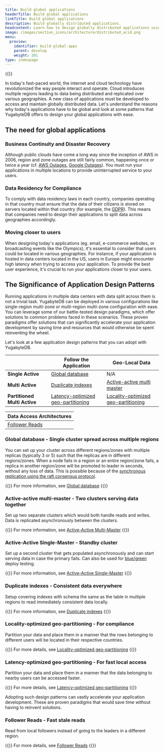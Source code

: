 ```yaml
---
title: Build global applications
headerTitle: Build global applications
linkTitle: Build global applications
description: Build globally distributed applications.
headcontent: Learn how to design globally distributed applications using simple patterns
image: /images/section_icons/architecture/distributed_acid.png
menu:
  preview:
    identifier: build-global-apps
    parent: develop
    weight: 201
type: indexpage
---
```


{{<srcdiagram href="https://docs.google.com/presentation/d/1lEajQyVZLhmHRKmBxunf1LucWkQkrJ3rIthoHxZvyQc/edit#slide=id.g22bc5dd47b0_0_18">}}

In today's fast-paced world, the internet and cloud technology have revolutionized the way people interact and operate. Cloud introduces multiple regions leading to data being distributed and replicated over various geographies. A new class of applications must be developed to access and maintain globally distributed data. Let's understand the reasons why today's applications have to be global and look at some patterns that YugabyteDB offers to design your global applications with ease.

## The need for global applications

### Business Continuity and Disaster Recovery

Although public clouds have come a long way since the inception of AWS in 2006, region and zone outages are still fairly common, happening once or twice a year (cf. [AWS Outages](https://en.wikipedia.org/wiki/Timeline_of_Amazon_Web_Services#Amazon_Web_Services_outages), [Google Outages](https://en.wikipedia.org/wiki/Google_services_outages#:~:text=During%20eight%20episodes%2C%20one%20in,Google%20service%20in%20August%202013)). You must run your applications in multiple locations to provide uninterrupted service to your users.

### Data Residency for Compliance

To comply with data residency laws in each country, companies operating in that country must ensure that the data of their citizens is stored on servers located within that country (for example, the [GDPR](https://en.wikipedia.org/wiki/General_Data_Protection_Regulation)). This means that companies need to design their applications to split data across geographies accordingly.

### Moving closer to users

When designing today's applications (eg. email, e-commerce websites, or broadcasting events like the Olympics), it's essential to consider that users could be located in various geographies. For instance, if your application is hosted in data centers located in the US, users in Europe might encounter high latency when trying to access your application. To provide the best user experience, it's crucial to run your applications closer to your users.

## The Significance of Application Design Patterns

Running applications in multiple data centers with data split across them is not a trivial task. YugabyteDB can be deployed in various configurations like single-region multi-zone or multi-region multi-zone configuration with ease. You can leverage some of our battle-tested design paradigms, which offer solutions to common problems faced in these scenarios. These proven paradigms offer solutions that can significantly accelerate your application development by saving time and resources that would otherwise be spent reinventing the wheel.

Let's look at a few application design patterns that you can adopt with YugabyteDB.

|                | Follow the Application | Geo-Local Data |
| -------------- | ---------------------- | -------------- |
| **Single Active**  | [Global database](./global-database)    |      N/A |
| **Multi Active**   | [Duplicate indexes](./duplicate-indexes) | [Active-active multi master](./active-active-multi-master) |
| **Partitioned Multi Active** | [Latency-optimized geo-partitioning](./latency-optimized-geo-partition) | [Locality-optimized geo-partitioning](./locality-optimized-geo-partition) |

| Data Access Architectures |
| ------------------------- |
| [Follower Reads](./follower-reads) |

### Global database - Single cluster spread across multiple regions

You can set up your cluster across different regions/zones with multiple replicas (typically 3 or 5) such that the replicas are in different regions/zones. When a node fails in a region or an entire region/zone fails, a replica in another region/zone will be promoted to leader in seconds, without any loss of data. This is possible because of the [synchronous replication using the raft consensus protocol](../../architecture/docdb-replication/replication).

{{<tip>}}
For more information, see  [Global database](./global-database)
{{</tip>}}

### Active-active multi-master - Two clusters serving data together

Set up two separate clusters which would both handle reads and writes. Data is replicated asynchronously between the clusters.

{{<tip>}}
For more information, see  [Active-Active Multi-Master](./active-active-multi-master)
{{</tip>}}

### Active-Active Single-Master - Standby cluster

Set up a second cluster that gets populated asynchronously and can start serving data in case the primary fails. Can also be used for [blue/green](https://en.wikipedia.org/wiki/Blue-green_deployment) deploy testing.

{{<tip>}}
For more information, see  [Active-Active Single-Master](./active-active-single-master)
{{</tip>}}

### Duplicate indexes - Consistent data everywhere

Setup covering indexes with schema the same as the table in multiple regions to read immediately consistent data locally.

{{<tip>}}
For more information, see  [Duplicate indexes](./duplicate-indexes)
{{</tip>}}

### Locality-optimized geo-partitioning - For compliance

Partition your data and place them in a manner that the rows belonging to different users will be located in their respective countries.

{{<tip>}}
For more details, see  [Locality-optimized geo-partitioning](./locality-optimized-geo-partition)
{{</tip>}}

### Latency-optimized geo-partitioning - For fast local access

Partition your data and place them in a manner that the data belonging to nearby users can be accessed faster.

{{<tip>}}
For more details, see  [Latency-optimized geo-partitioning](./latency-optimized-geo-partition)
{{</tip>}}

Adopting such design patterns can vastly accelerate your application development. These are proven paradigms that would save time without having to reinvent solutions.

### Follower Reads - Fast stale reads

Read from local followers instead of going to the leaders in a different region.

{{<tip>}}
For more details, see  [Follower Reads](./follower-reads)
{{</tip>}}
